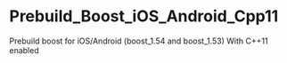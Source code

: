 Prebuild_Boost_iOS_Android_Cpp11
================================

Prebuild boost for iOS/Android (boost_1.54 and boost_1.53) With C++11 enabled
